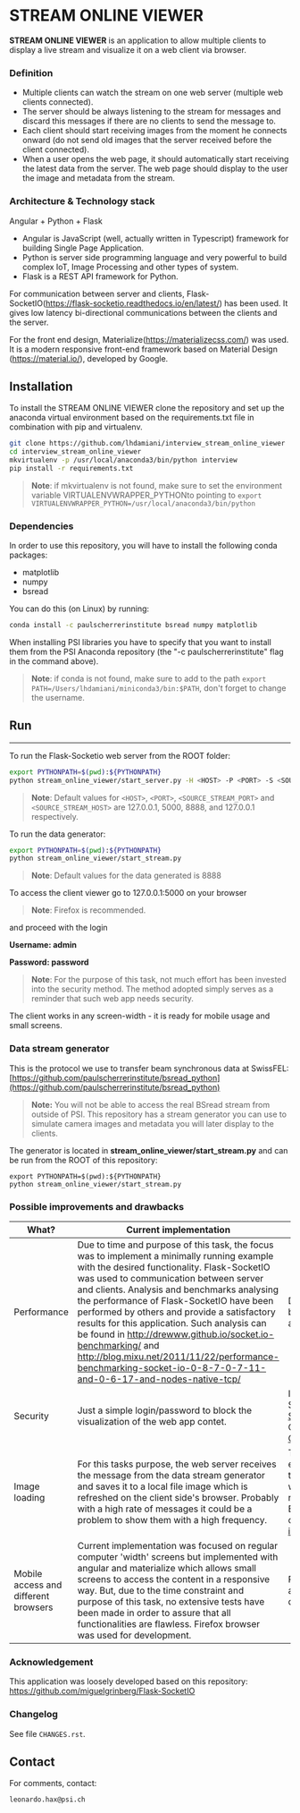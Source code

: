 # STREAM ONLINE VIEWER

**STREAM ONLINE VIEWER** is an application to allow multiple clients to display a live stream and visualize it on a web client via browser.

### Definition
-   Multiple clients can watch the stream on one web server (multiple web clients connected).
- The server should be always listening to the stream for messages and discard this messages if there are no clients to send the message to.
- Each client should start receiving images from the moment he connects onward (do not send old images that the server received before the client connected).
- When a user opens the web page, it should automatically start receiving the latest data from the server. The web page should display to the user the image and metadata from the stream.

### Architecture & Technology stack
Angular + Python + Flask

- Angular is JavaScript (well, actually written in Typescript) framework for building Single Page Application.
- Python is server side programming language and very powerful to build complex IoT, Image Processing and other types of system.
- Flask is a REST API framework for Python.

For communication between server and clients, Flask-SocketIO(https://flask-socketio.readthedocs.io/en/latest/) has been used. It gives low latency bi-directional communications between the clients and the server.

For the front end design, Materialize(https://materializecss.com/) was used. It is a modern responsive front-end framework based on Material Design (https://material.io/), developed by Google.


## Installation
To install the STREAM ONLINE VIEWER clone the repository and set up the anaconda virtual environment based on the requirements.txt file in combination with pip and virtualenv.

```bash
git clone https://github.com/lhdamiani/interview_stream_online_viewer
cd interview_stream_online_viewer
mkvirtualenv -p /usr/local/anaconda3/bin/python interview
pip install -r requirements.txt 
```
> **Note**: if mkvirtualenv is not found, make sure to set the environment variable VIRTUALENVWRAPPER_PYTHONto pointing to `export VIRTUALENVWRAPPER_PYTHON=/usr/local/anaconda3/bin/python`


### Dependencies
In order to use this repository, you will have to install the following conda packages:

- matplotlib
- numpy
- bsread

You can do this (on Linux) by running:
```bash
conda install -c paulscherrerinstitute bsread numpy matplotlib
```

When installing PSI libraries you have to specify that you want to install them from the PSI Anaconda repository (the "-c paulscherrerinstitute" flag in the command above).

> **Note**: if conda is not found, make sure to add to the path `export PATH=/Users/lhdamiani/miniconda3/bin:$PATH`, don't forget to change the username.

## Run
-------------------------
To run the Flask-Socketio web server from the ROOT folder:

```bash
export PYTHONPATH=$(pwd):${PYTHONPATH}
python stream_online_viewer/start_server.py -H <HOST> -P <PORT> -S <SOURCE_STREAM_PORT> -O <SOURCE_STREAM_HOST>
```
> **Note**: Default values for `<HOST>`, `<PORT>`, `<SOURCE_STREAM_PORT>` and `<SOURCE_STREAM_HOST>` are 127.0.0.1, 5000, 8888, and 127.0.0.1 respectively.

To run the data generator:
```bash
export PYTHONPATH=$(pwd):${PYTHONPATH}
python stream_online_viewer/start_stream.py
```
> **Note**: Default values for the data generated is 8888

To access the client viewer go to 127.0.0.1:5000 on your browser
> **Note**: Firefox is recommended.

and proceed with the login

**Username: admin**

**Password: password**

> **Note**: For the purpose of this task, not much effort has been invested into the security method. The method adopted simply serves as a reminder that such web app needs security.

The client works in any screen-width - it is ready for mobile usage and small screens.

### Data stream generator

This is the protocol we use to transfer beam synchronous data at SwissFEL: [https://github.com/paulscherrerinstitute/bsread_python](https://github.com/paulscherrerinstitute/bsread_python)

> **Note:** You will not be able to access the real BSread stream from outside of PSI. This repository has a stream generator you can use to simulate camera images and metadata you will later display to the clients. 


The generator is located in **stream_online_viewer/start_stream.py** and can be run from the ROOT of this repository:
```
export PYTHONPATH=$(pwd):${PYTHONPATH}
python stream_online_viewer/start_stream.py
```


### Possible improvements and drawbacks

|What?|Current implementation|How to improve?|
|----------------|-------------------------------|-----------------------------|
|Performance| Due to time and purpose of this task, the focus was to implement a minimally running example with the desired functionality. Flask-SocketIO was used to communication between server and clients. Analysis and benchmarks analysing the performance of Flask-SocketIO have been performed by others and provide a satisfactory results for this application. Such analysis can be found in http://drewww.github.io/socket.io-benchmarking/ and http://blog.mixu.net/2011/11/22/performance-benchmarking-socket-io-0-8-7-0-7-11-and-0-6-17-and-nodes-native-tcp/| Deeper analysis about possible tools can be further analyzed once the time is not a constraint. |
|Security|Just a simple login/password to block the visualization of the web app contet.| Implementation of security using Flask-Security(https://pythonhosted.org/Flask-Security/) or Flask-Oauth(https://pythonhosted.org/Flask-OAuth/)|
|Image loading|For this tasks purpose, the web server receives the message from the data stream generator and saves it to a local file image which is refreshed on the client side's browser. Probably with a high rate of messages it could be a problem to show them with a high frequency. |Transmission of the image data by some encoding protocol which would transfer the data it on a more efficient way without the cost of writing to a disk and re-loading on the client's side. Encoding/Decoding protocols as B64 could be of use https://www.base64-image.de/.|
|Mobile access and different browsers| Current implementation was focused on regular computer 'width' screens but implemented with angular and materialize which allows small screens to access the content in a responsive way. But, due to the time constraint and purpose of this task, no extensive tests have been made in order to assure that all functionalities are flawless. Firefox browser was used for development.| Perform tests and evaluate the usability and functionalities on small-screens devices and different browsers.|


### Acknowledgement

This application was loosely developed based on this repository: https://github.com/miguelgrinberg/Flask-SocketIO


### Changelog

See file `CHANGES.rst`.

## Contact

For comments, contact:
```
leonardo.hax@psi.ch
```